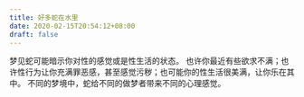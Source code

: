 ```yaml
---
title: 好多蛇在水里
date: 2020-02-15T20:54:12+08:00
draft: false
---
```


梦见蛇可能暗示你对性的感觉或是性生活的状态。
也许你最近有些欲求不满；也许性行为让你充满罪恶感，甚至感觉污秽；也可能你的性生活很美满，让你乐在其中。
不同的梦境中，蛇给不同的做梦者带来不同的心理感觉。
